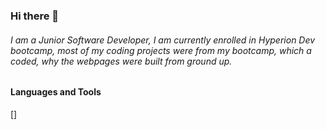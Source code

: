 ### Hi there 👋



###### I am a Junior Software Developer, I am currently enrolled in Hyperion Dev bootcamp, most of my coding projects were from my bootcamp, which a coded, why the webpages were built from ground up.



#### Languages and Tools
[] 
<!--
**EhisOm/ehisom** is a ✨ _special_ ✨ repository because its `README.md` (this file) appears on your GitHub profile.









- 🔭 I’m currently working on ...
- 🌱 I’m currently learning ...
- 👯 I’m looking to collaborate on ...
- 🤔 I’m looking for help with ...
- 💬 Ask me about ...
- 📫 How to reach me: ...
- 😄 Pronouns: ...
- ⚡ Fun fact: ...
-->
